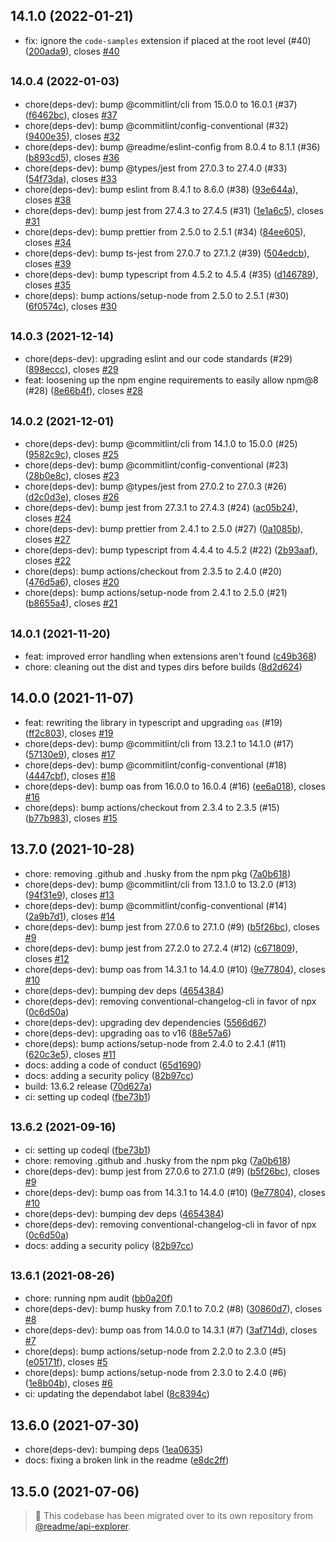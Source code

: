 ## 14.1.0 (2022-01-21)

* fix: ignore the `code-samples` extension if placed at the root level (#40) ([200ada9](https://github.com/readmeio/oas-extensions/commit/200ada9)), closes [#40](https://github.com/readmeio/oas-extensions/issues/40)



## <small>14.0.4 (2022-01-03)</small>

* chore(deps-dev): bump @commitlint/cli from 15.0.0 to 16.0.1 (#37) ([f6462bc](https://github.com/readmeio/oas-extensions/commit/f6462bc)), closes [#37](https://github.com/readmeio/oas-extensions/issues/37)
* chore(deps-dev): bump @commitlint/config-conventional (#32) ([9400e35](https://github.com/readmeio/oas-extensions/commit/9400e35)), closes [#32](https://github.com/readmeio/oas-extensions/issues/32)
* chore(deps-dev): bump @readme/eslint-config from 8.0.4 to 8.1.1 (#36) ([b893cd5](https://github.com/readmeio/oas-extensions/commit/b893cd5)), closes [#36](https://github.com/readmeio/oas-extensions/issues/36)
* chore(deps-dev): bump @types/jest from 27.0.3 to 27.4.0 (#33) ([54f73da](https://github.com/readmeio/oas-extensions/commit/54f73da)), closes [#33](https://github.com/readmeio/oas-extensions/issues/33)
* chore(deps-dev): bump eslint from 8.4.1 to 8.6.0 (#38) ([93e644a](https://github.com/readmeio/oas-extensions/commit/93e644a)), closes [#38](https://github.com/readmeio/oas-extensions/issues/38)
* chore(deps-dev): bump jest from 27.4.3 to 27.4.5 (#31) ([1e1a6c5](https://github.com/readmeio/oas-extensions/commit/1e1a6c5)), closes [#31](https://github.com/readmeio/oas-extensions/issues/31)
* chore(deps-dev): bump prettier from 2.5.0 to 2.5.1 (#34) ([84ee605](https://github.com/readmeio/oas-extensions/commit/84ee605)), closes [#34](https://github.com/readmeio/oas-extensions/issues/34)
* chore(deps-dev): bump ts-jest from 27.0.7 to 27.1.2 (#39) ([504edcb](https://github.com/readmeio/oas-extensions/commit/504edcb)), closes [#39](https://github.com/readmeio/oas-extensions/issues/39)
* chore(deps-dev): bump typescript from 4.5.2 to 4.5.4 (#35) ([d146789](https://github.com/readmeio/oas-extensions/commit/d146789)), closes [#35](https://github.com/readmeio/oas-extensions/issues/35)
* chore(deps): bump actions/setup-node from 2.5.0 to 2.5.1 (#30) ([6f0574c](https://github.com/readmeio/oas-extensions/commit/6f0574c)), closes [#30](https://github.com/readmeio/oas-extensions/issues/30)



## <small>14.0.3 (2021-12-14)</small>

* chore(deps-dev): upgrading eslint and our code standards (#29) ([898eccc](https://github.com/readmeio/oas-extensions/commit/898eccc)), closes [#29](https://github.com/readmeio/oas-extensions/issues/29)
* feat: loosening up the npm engine requirements to easily allow npm@8 (#28) ([8e66b4f](https://github.com/readmeio/oas-extensions/commit/8e66b4f)), closes [#28](https://github.com/readmeio/oas-extensions/issues/28)



## <small>14.0.2 (2021-12-01)</small>

* chore(deps-dev): bump @commitlint/cli from 14.1.0 to 15.0.0 (#25) ([9582c9c](https://github.com/readmeio/oas-extensions/commit/9582c9c)), closes [#25](https://github.com/readmeio/oas-extensions/issues/25)
* chore(deps-dev): bump @commitlint/config-conventional (#23) ([28b0e8c](https://github.com/readmeio/oas-extensions/commit/28b0e8c)), closes [#23](https://github.com/readmeio/oas-extensions/issues/23)
* chore(deps-dev): bump @types/jest from 27.0.2 to 27.0.3 (#26) ([d2c0d3e](https://github.com/readmeio/oas-extensions/commit/d2c0d3e)), closes [#26](https://github.com/readmeio/oas-extensions/issues/26)
* chore(deps-dev): bump jest from 27.3.1 to 27.4.3 (#24) ([ac05b24](https://github.com/readmeio/oas-extensions/commit/ac05b24)), closes [#24](https://github.com/readmeio/oas-extensions/issues/24)
* chore(deps-dev): bump prettier from 2.4.1 to 2.5.0 (#27) ([0a1085b](https://github.com/readmeio/oas-extensions/commit/0a1085b)), closes [#27](https://github.com/readmeio/oas-extensions/issues/27)
* chore(deps-dev): bump typescript from 4.4.4 to 4.5.2 (#22) ([2b93aaf](https://github.com/readmeio/oas-extensions/commit/2b93aaf)), closes [#22](https://github.com/readmeio/oas-extensions/issues/22)
* chore(deps): bump actions/checkout from 2.3.5 to 2.4.0 (#20) ([476d5a6](https://github.com/readmeio/oas-extensions/commit/476d5a6)), closes [#20](https://github.com/readmeio/oas-extensions/issues/20)
* chore(deps): bump actions/setup-node from 2.4.1 to 2.5.0 (#21) ([b8655a4](https://github.com/readmeio/oas-extensions/commit/b8655a4)), closes [#21](https://github.com/readmeio/oas-extensions/issues/21)



## <small>14.0.1 (2021-11-20)</small>

* feat: improved error handling when extensions aren't found ([c49b368](https://github.com/readmeio/oas-extensions/commit/c49b368))
* chore: cleaning out the dist and types dirs before builds ([8d2d624](https://github.com/readmeio/oas-extensions/commit/8d2d624))



## 14.0.0 (2021-11-07)

* feat: rewriting the library in typescript and upgrading `oas` (#19) ([ff2c803](https://github.com/readmeio/oas-extensions/commit/ff2c803)), closes [#19](https://github.com/readmeio/oas-extensions/issues/19)
* chore(deps-dev): bump @commitlint/cli from 13.2.1 to 14.1.0 (#17) ([57130e9](https://github.com/readmeio/oas-extensions/commit/57130e9)), closes [#17](https://github.com/readmeio/oas-extensions/issues/17)
* chore(deps-dev): bump @commitlint/config-conventional (#18) ([4447cbf](https://github.com/readmeio/oas-extensions/commit/4447cbf)), closes [#18](https://github.com/readmeio/oas-extensions/issues/18)
* chore(deps-dev): bump oas from 16.0.0 to 16.0.4 (#16) ([ee6a018](https://github.com/readmeio/oas-extensions/commit/ee6a018)), closes [#16](https://github.com/readmeio/oas-extensions/issues/16)
* chore(deps): bump actions/checkout from 2.3.4 to 2.3.5 (#15) ([b77b983](https://github.com/readmeio/oas-extensions/commit/b77b983)), closes [#15](https://github.com/readmeio/oas-extensions/issues/15)



## 13.7.0 (2021-10-28)

* chore: removing .github and .husky from the npm pkg ([7a0b618](https://github.com/readmeio/oas-extensions/commit/7a0b618))
* chore(deps-dev): bump @commitlint/cli from 13.1.0 to 13.2.0 (#13) ([94f31e9](https://github.com/readmeio/oas-extensions/commit/94f31e9)), closes [#13](https://github.com/readmeio/oas-extensions/issues/13)
* chore(deps-dev): bump @commitlint/config-conventional (#14) ([2a9b7d1](https://github.com/readmeio/oas-extensions/commit/2a9b7d1)), closes [#14](https://github.com/readmeio/oas-extensions/issues/14)
* chore(deps-dev): bump jest from 27.0.6 to 27.1.0 (#9) ([b5f26bc](https://github.com/readmeio/oas-extensions/commit/b5f26bc)), closes [#9](https://github.com/readmeio/oas-extensions/issues/9)
* chore(deps-dev): bump jest from 27.2.0 to 27.2.4 (#12) ([c671809](https://github.com/readmeio/oas-extensions/commit/c671809)), closes [#12](https://github.com/readmeio/oas-extensions/issues/12)
* chore(deps-dev): bump oas from 14.3.1 to 14.4.0 (#10) ([9e77804](https://github.com/readmeio/oas-extensions/commit/9e77804)), closes [#10](https://github.com/readmeio/oas-extensions/issues/10)
* chore(deps-dev): bumping dev deps ([4654384](https://github.com/readmeio/oas-extensions/commit/4654384))
* chore(deps-dev): removing conventional-changelog-cli in favor of npx ([0c6d50a](https://github.com/readmeio/oas-extensions/commit/0c6d50a))
* chore(deps-dev): upgrading dev dependencies ([5566d67](https://github.com/readmeio/oas-extensions/commit/5566d67))
* chore(deps-dev): upgrading oas to v16 ([88e57a6](https://github.com/readmeio/oas-extensions/commit/88e57a6))
* chore(deps): bump actions/setup-node from 2.4.0 to 2.4.1 (#11) ([620c3e5](https://github.com/readmeio/oas-extensions/commit/620c3e5)), closes [#11](https://github.com/readmeio/oas-extensions/issues/11)
* docs: adding a code of conduct ([65d1690](https://github.com/readmeio/oas-extensions/commit/65d1690))
* docs: adding a security policy ([82b97cc](https://github.com/readmeio/oas-extensions/commit/82b97cc))
* build: 13.6.2 release ([70d627a](https://github.com/readmeio/oas-extensions/commit/70d627a))
* ci: setting up codeql ([fbe73b1](https://github.com/readmeio/oas-extensions/commit/fbe73b1))



## <small>13.6.2 (2021-09-16)</small>

* ci: setting up codeql ([fbe73b1](https://github.com/readmeio/oas-extensions/commit/fbe73b1))
* chore: removing .github and .husky from the npm pkg ([7a0b618](https://github.com/readmeio/oas-extensions/commit/7a0b618))
* chore(deps-dev): bump jest from 27.0.6 to 27.1.0 (#9) ([b5f26bc](https://github.com/readmeio/oas-extensions/commit/b5f26bc)), closes [#9](https://github.com/readmeio/oas-extensions/issues/9)
* chore(deps-dev): bump oas from 14.3.1 to 14.4.0 (#10) ([9e77804](https://github.com/readmeio/oas-extensions/commit/9e77804)), closes [#10](https://github.com/readmeio/oas-extensions/issues/10)
* chore(deps-dev): bumping dev deps ([4654384](https://github.com/readmeio/oas-extensions/commit/4654384))
* chore(deps-dev): removing conventional-changelog-cli in favor of npx ([0c6d50a](https://github.com/readmeio/oas-extensions/commit/0c6d50a))
* docs: adding a security policy ([82b97cc](https://github.com/readmeio/oas-extensions/commit/82b97cc))



## <small>13.6.1 (2021-08-26)</small>

* chore: running npm audit ([bb0a20f](https://github.com/readmeio/oas-extensions/commit/bb0a20f))
* chore(deps-dev): bump husky from 7.0.1 to 7.0.2 (#8) ([30860d7](https://github.com/readmeio/oas-extensions/commit/30860d7)), closes [#8](https://github.com/readmeio/oas-extensions/issues/8)
* chore(deps-dev): bump oas from 14.0.0 to 14.3.1 (#7) ([3af714d](https://github.com/readmeio/oas-extensions/commit/3af714d)), closes [#7](https://github.com/readmeio/oas-extensions/issues/7)
* chore(deps): bump actions/setup-node from 2.2.0 to 2.3.0 (#5) ([e05171f](https://github.com/readmeio/oas-extensions/commit/e05171f)), closes [#5](https://github.com/readmeio/oas-extensions/issues/5)
* chore(deps): bump actions/setup-node from 2.3.0 to 2.4.0 (#6) ([1e8b04b](https://github.com/readmeio/oas-extensions/commit/1e8b04b)), closes [#6](https://github.com/readmeio/oas-extensions/issues/6)
* ci: updating the dependabot label ([8c8394c](https://github.com/readmeio/oas-extensions/commit/8c8394c))



## 13.6.0 (2021-07-30)

* chore(deps-dev): bumping deps ([1ea0635](https://github.com/readmeio/oas-extensions/commit/1ea0635))
* docs: fixing a broken link in the readme ([e8dc2ff](https://github.com/readmeio/oas-extensions/commit/e8dc2ff))



## 13.5.0 (2021-07-06)

> 📓 This codebase has been migrated over to its own repository from [@readme/api-explorer](https://github.com/readmeio/api-explorer).
